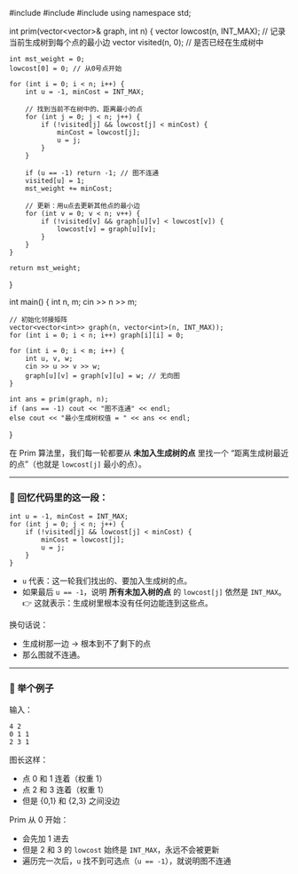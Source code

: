 #include <iostream>
#include <vector>
#include <climits>
using namespace std;

int prim(vector<vector<int>>& graph, int n) {
    vector<int> lowcost(n, INT_MAX); // 记录当前生成树到每个点的最小边
    vector<int> visited(n, 0);       // 是否已经在生成树中

    int mst_weight = 0;
    lowcost[0] = 0; // 从0号点开始
    
    for (int i = 0; i < n; i++) {
        int u = -1, minCost = INT_MAX;
    
        // 找到当前不在树中的、距离最小的点
        for (int j = 0; j < n; j++) {
            if (!visited[j] && lowcost[j] < minCost) {
                minCost = lowcost[j];
                u = j;
            }
        }
    
        if (u == -1) return -1; // 图不连通
        visited[u] = 1;
        mst_weight += minCost;
    
        // 更新：用u点去更新其他点的最小边
        for (int v = 0; v < n; v++) {
            if (!visited[v] && graph[u][v] < lowcost[v]) {
                lowcost[v] = graph[u][v];
            }
        }
    }
    
    return mst_weight;
}

int main() {
    int n, m;
    cin >> n >> m;

    // 初始化邻接矩阵
    vector<vector<int>> graph(n, vector<int>(n, INT_MAX));
    for (int i = 0; i < n; i++) graph[i][i] = 0;
    
    for (int i = 0; i < m; i++) {
        int u, v, w;
        cin >> u >> v >> w;
        graph[u][v] = graph[v][u] = w; // 无向图
    }
    
    int ans = prim(graph, n);
    if (ans == -1) cout << "图不连通" << endl;
    else cout << "最小生成树权值 = " << ans << endl;
}



在 Prim 算法里，我们每一轮都要从 **未加入生成树的点** 里找一个 “距离生成树最近的点”（也就是 `lowcost[j]` 最小的点）。

------

### 📌 回忆代码里的这一段：

```
int u = -1, minCost = INT_MAX;
for (int j = 0; j < n; j++) {
    if (!visited[j] && lowcost[j] < minCost) {
        minCost = lowcost[j];
        u = j;
    }
}
```

- `u` 代表：这一轮我们找出的、要加入生成树的点。
- 如果最后 `u == -1`，说明 **所有未加入树的点** 的 `lowcost[j]` 依然是 `INT_MAX`。
   👉 这就表示：生成树里根本没有任何边能连到这些点。

换句话说：

- 生成树那一边 → 根本到不了剩下的点
- 那么图就不连通。

------

### 📖 举个例子

输入：

```
4 2
0 1 1
2 3 1
```

图长这样：

- 点 0 和 1 连着（权重 1）
- 点 2 和 3 连着（权重 1）
- 但是 {0,1} 和 {2,3} 之间没边

Prim 从 0 开始：

- 会先加 1 进去
- 但是 2 和 3 的 `lowcost` 始终是 `INT_MAX`，永远不会被更新
- 遍历完一次后，`u` 找不到可选点（`u == -1`），就说明图不连通